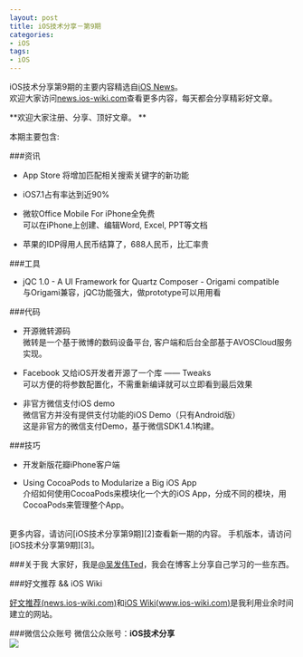 ```yaml
---
layout: post   
title: iOS技术分享－第9期        
categories: 
- iOS   
tags:     
- iOS
---    
```

 

iOS技术分享第9期的主要内容精选自[iOS News][1]。   
欢迎大家访问[news.ios-wiki.com][1]查看更多内容，每天都会分享精彩好文章。


**欢迎大家注册、分享、顶好文章。
**

 

本期主要包含:


###资讯

* App Store 将增加匹配相关搜索关键字的新功能


* iOS7.1占有率达到近90%


* 微软Office Mobile For iPhone全免费   
   可以在iPhone上创建、编辑Word, Excel, PPT等文档

* 苹果的IDP得用人民币结算了，688人民币，比汇率贵




###工具

* jQC 1.0 - A UI Framework for Quartz Composer - Origami compatible    
与Origami兼容，jQC功能强大，做prototype可以用用看


###代码

* 开源微转源码   
微转是一个基于微博的数码设备平台, 客户端和后台全部基于AVOSCloud服务实现。

* Facebook 又给iOS开发者开源了一个库 —— Tweaks   
可以方便的将参数配置化，不需重新编译就可以立即看到最后效果

* 非官方微信支付iOS demo  
微信官方并没有提供支付功能的iOS Demo（只有Android版）  
这是非官方的微信支付Demo，基于微信SDK1.4.1构建。

###技巧

* 开发新版花瓣iPhone客户端

* Using CocoaPods to Modularize a Big iOS App  
介绍如何使用CocoaPods来模块化一个大的iOS App，分成不同的模块，用CocoaPods来管理整个App。


<br>
更多内容，请访问[iOS技术分享第9期][2]查看新一期的内容。  
手机版本，请访问[iOS技术分享第9期][3]。


<br>

###关于我
大家好，我是[@吴发伟Ted](http://weibo.com/wufawei)，我会在博客上分享自己学习的一些东西。

###好文推荐  && iOS Wiki

[好文推荐(news.ios-wiki.com)][5]和[iOS Wiki(www.ios-wiki.com)][6]是我利用业余时间建立的网站。

###微信公众账号
微信公众账号：**iOS技术分享**  
![](http://farm3.staticflickr.com/2826/10855679484_56b7429bd6_m.jpg)




<br/>

[1]:http://news.ios-wiki.com
[2]:http://www.ios-wiki.com/issues/9
[3]:http://www.ios-wiki.com/mobile/issues/9


[5]:http://news.ios-wiki.com
[6]:http://www.ios-wiki.com
